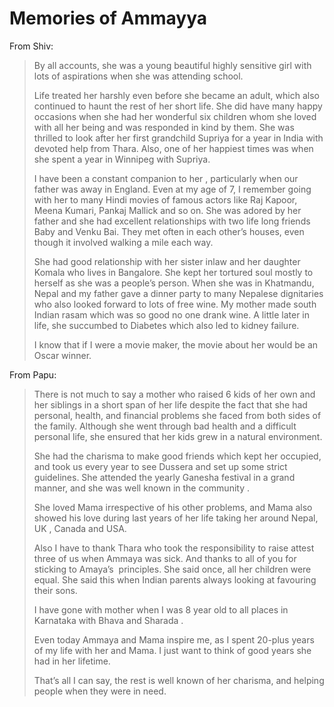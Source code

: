 # Memories of Ammayya

From Shiv:

> By all accounts, she was a young beautiful highly sensitive girl with lots of aspirations when she was attending school.
>
> Life treated  her harshly even before she became an adult, which also continued to haunt the rest of her short life. She did have many happy occasions when she had her wonderful six children whom she loved with all her being and was responded in kind by them. 
>She was thrilled to look after her first grandchild  Supriya for a year in India with devoted help from Thara. Also, one of her happiest times was when she spent a year in Winnipeg with Supriya.
>
> I have been a constant companion to her , particularly when our father was away in England. Even at my age of 7, I remember going with her to many Hindi movies  of famous actors like Raj Kapoor, Meena Kumari, Pankaj Mallick and so on. She was adored by her father and she had excellent relationships with two life long friends Baby and Venku Bai. They met often in each other’s houses, even though it involved walking a mile each way. 
>
>She had good relationship with her sister inlaw  and her daughter Komala who lives in Bangalore. She kept her tortured soul mostly to herself as she was a people’s person. When she was in Khatmandu, Nepal and my father gave a dinner party to many Nepalese dignitaries who also looked forward to lots of free wine. My mother made south Indian rasam which was so good no one drank wine. A little later in life, she succumbed to Diabetes which also led to kidney failure. 
>
>I know that if I were a movie maker, the movie about her would be an Oscar winner.


From Papu:

> There is not much to say a mother who raised 6 kids of her own and her siblings in a short span of her life despite the fact that she had personal, health, and financial problems she faced from both sides of the family. Although she went through bad health and a difficult personal life, she ensured that her kids grew in a natural environment. 
>
>She had the charisma to make good friends which kept her occupied, and took us every year to see Dussera and set up some strict guidelines. She attended the yearly Ganesha festival in a grand manner, and she was well known in the community . 
>
>She loved Mama irrespective of his other problems, and Mama also showed his love during last years of her life taking her around Nepal, UK , Canada and USA.
>
>Also I have to thank Thara who took the responsibility to raise attest three of us when Ammaya was sick. 
>And thanks to all of you for sticking to Amaya’s  principles. She said once, all her children were equal. She said this when Indian parents always looking at favouring their sons.
>
>I have gone with mother when I was 8 year old to all places in Karnataka with Bhava and Sharada .
>
>Even today Ammaya and Mama inspire me, as I spent 20-plus years of my life with her and Mama.
>I just want to think of good years she had in her lifetime.
>
>That’s all I can say, the rest is well known of her charisma, and helping people when they were in need.




